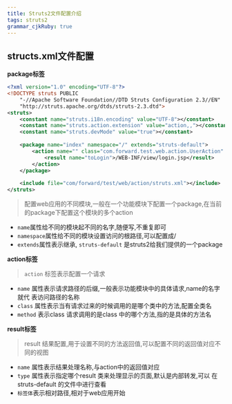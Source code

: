 ```yaml
---
title: Struts2文件配置介绍
tags: struts2
grammar_cjkRuby: true
---
```

## structs.xml文件配置

**package标签**

``` xml
<?xml version="1.0" encoding="UTF-8"?>
<!DOCTYPE struts PUBLIC
	"-//Apache Software Foundation//DTD Struts Configuration 2.3//EN"
	"http://struts.apache.org/dtds/struts-2.3.dtd">
<struts>
	<constant name="struts.i18n.encoding" value="UTF-8"></constant>
	<constant name="struts.action.extension" value="action,,"></constant>
	<constant name="struts.devMode" value="true"></constant>
	
	<package name="index" namespace="/" extends="struts-default">
		<action name="" class="com.forward.test.web.action.UserAction" method="toLogin">
			<result name="toLogin">/WEB-INF/view/login.jsp</result>
		</action>
	</package>
	
	<include file="com/forward/test/web/action/struts.xml"></include>
</struts>
```

> <package> 配置web应用的不同模块,一般在一个功能模块下配置一个package,在当前的package下配置这个模块的多个action

- `name`属性给不同的模块起不同的名字,随便写,不重复即可
- `namespace`属性给不同的模块设置访问的根路径,可以配置成/
- `extends`属性表示继承, `struts-default` 是struts2给我们提供的一个package

**action标签**

> `action` 标签表示配置一个请求

- `name` 属性表示请求路径的后缀,一般表示功能模块中的具体请求,name的名字就代
表访问路径的名称
- `class` 属性表示当有请求过来的时候调用的是哪个类中的方法,配置全类名
- `method` 表示class 请求调用的是class 中的哪个方法,指的是具体的方法名

**result标签**

> result 结果配置,用于设置不同的方法返回值,可以配置不同的返回值对应不同的视图

- `name` 属性表示结果处理名称,与action中的返回值对应
- `type` 属性表示指定哪个result 类来处理显示的页面,默认是内部转发,可以
在struts-default 的文件中进行查看
- `标签体`表示相对路径,相对于web应用开始